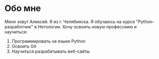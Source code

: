 # Обо мне

Меня зовут Алексей. Я из г. Челябинска.
Я обучаюсь на курсе "Python-разработчик" в Нетологии.
Хочу освоить новую профессиию и научиться:
1. Программировать на языке Python
2. Освоить Git
3. Научиться разрабатывать веб-сайты

